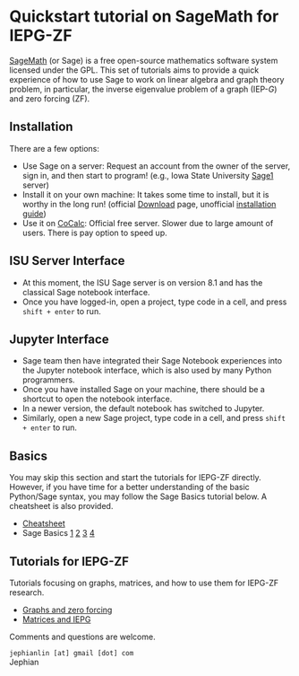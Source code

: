 # Quickstart tutorial on SageMath for IEPG-ZF

[SageMath](https://www.sagemath.org/) (or Sage) is a free open-source mathematics software system licensed under the GPL.  This set of tutorials aims to provide a quick experience of how to use Sage to work on linear algebra and graph theory problem, in particular, the inverse eigenvalue problem of a graph (IEP-$G$) and zero forcing (ZF).  

## Installation
There are a few options:
* Use Sage on a server:  Request an account from the owner of the server, sign in, and then start to program! (e.g., Iowa State University [Sage1](https://sage.math.iastate.edu/) server)
* Install it on your own machine:  It takes some time to install, but it is worthy in the long run! (official [Download](https://www.sagemath.org/download.html) page, unofficial [installation guide](https://docs.google.com/document/d/1PnMK_GtNfKQYyBNZiub0PmHus8-VPBw-JeN52oVElHQ/edit?usp=sharing))
* Use it on [CoCalc](https://cocalc.com/):  Official free server.  Slower due to large amount of users.  There is pay option to speed up.

## ISU Server Interface
* At this moment, the ISU Sage server is on version 8.1 and has the classical Sage notebook interface.
* Once you have logged-in, open a project, type code in a cell, and press `shift + enter` to run.

## Jupyter Interface
* Sage team then have integrated their Sage Notebook experiences into the Jupyter notebook interface, which is also used by many Python programmers.
* Once you have installed Sage on your machine, there should be a shortcut to open the notebook interface.
* In a newer version, the default notebook has switched to Jupyter.
* Similarly, open a new Sage project, type code in a cell, and press `shift + enter` to run.

## Basics
You may skip this section and start the tutorials for IEPG-ZF directly.  However, if you have time for a better understanding of the basic Python/Sage syntax, you may follow the Sage Basics tutorial below.  A cheatsheet is also provided.
* [Cheatsheet](http://jephianlin.github.io/SageBasics.pdf)
* Sage Basics [1](Sage1.ipynb) [2](Sage2.ipynb) [3](Sage3.ipynb) [4](Sage4.ipynb)

## Tutorials for IEPG-ZF
Tutorials focusing on graphs, matrices, and how to use them for IEPG-ZF research.
* [Graphs and zero forcing](MRC2020-Graphs-and-zero-forcing.ipynb)
* [Matrices and IEPG](MRC2020-Matrices-and-IEPG.ipynb)

Comments and questions are welcome.

`jephianlin [at] gmail [dot] com`  
Jephian
